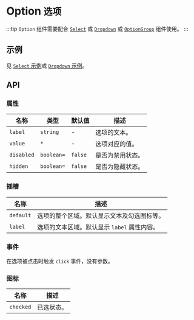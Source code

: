 # Option <small>选项</small>

:::tip
`Option` 组件需要配合 [`Select`](./select) 或 [`Dropdown`](./dropdown) 或 [`OptionGroup`](./option) 组件使用。
:::

## 示例

见 [`Select` 示例](./select#示例)或 [`Dropdown` 示例](./dropdown#示例)。

## API

### 属性

| 名称 | 类型 | 默认值 | 描述 |
| -- | -- | -- | -- |
| `label` | `string` | - | 选项的文本。 |
| `value` | `*` | - | 选项对应的值。 |
| `disabled` | `boolean=` | `false` | 是否为禁用状态。 |
| `hidden` | `boolean=` | `false` | 是否为隐藏状态。 |

### 插槽

| 名称 | 描述 |
| -- | -- |
| `default` | 选项的整个区域。默认显示文本及勾选图标等。 |
| `label` | 选项的文本区域。默认显示 `label` 属性内容。 |

### 事件

在选项被点击时触发 `click` 事件，没有参数。

### 图标

| 名称 | 描述 |
| -- | -- |
| `checked` | 已选状态。 |

